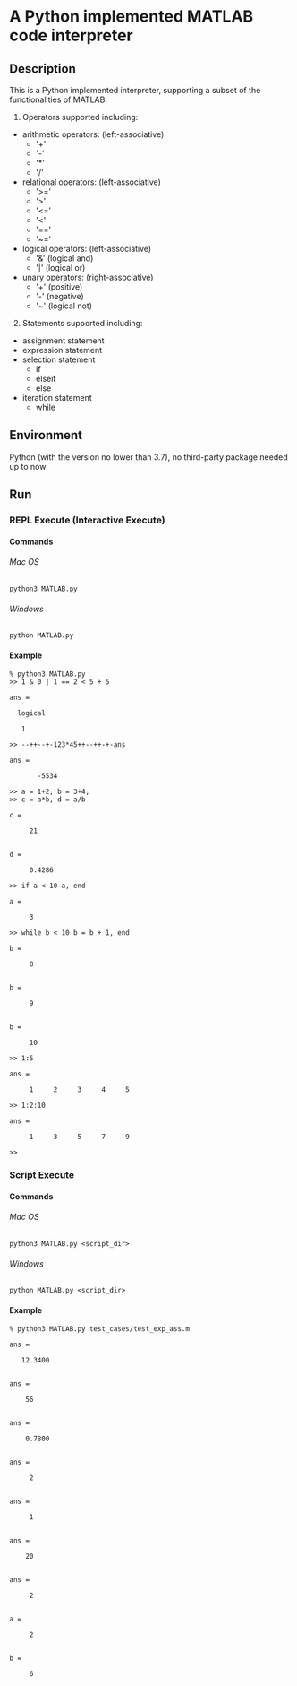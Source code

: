 # A Python implemented MATLAB code interpreter

## Description
This is a Python implemented interpreter, 
supporting a subset of the functionalities of MATLAB:
1. Operators supported including:
  - arithmetic operators: (left-associative)
    - '+'
    - '-'
    - '*'
    - '/'
  - relational operators: (left-associative)
    - '>=' 
    - '>'
    - '<='
    - '<'
    - '=='
    - '~='
  - logical operators: (left-associative)
    - '&' (logical and)
    - '|' (logical or)
  - unary operators: (right-associative)
    - '+' (positive)
    - '-' (negative)
    - '~' (logical not)
    
2. Statements supported including:
  - assignment statement
  - expression statement
  - selection statement
    - if
    - elseif
    - else
  - iteration statement
    - while

## Environment
Python (with the version no lower than 3.7), 
no third-party package needed up to now

## Run
### REPL Execute (Interactive Execute)
#### Commands
###### Mac OS
```shell
python3 MATLAB.py
```
###### Windows
```shell
python MATLAB.py
```
#### Example
```
% python3 MATLAB.py
>> 1 & 0 | 1 == 2 < 5 + 5

ans =

  logical

   1

>> --++--+-123*45++--++-+-ans

ans =

       -5534

>> a = 1+2; b = 3+4;
>> c = a*b, d = a/b

c =

     21


d =

     0.4286

>> if a < 10 a, end

a =

     3

>> while b < 10 b = b + 1, end

b =

     8


b =

     9


b =

     10

>> 1:5

ans =

     1     2     3     4     5

>> 1:2:10

ans =

     1     3     5     7     9

>> 
```

### Script Execute
#### Commands
###### Mac OS
```shell
python3 MATLAB.py <script_dir>
```
###### Windows
```shell
python MATLAB.py <script_dir>
```
#### Example
```
% python3 MATLAB.py test_cases/test_exp_ass.m

ans =

   12.3400


ans =

    56


ans =

    0.7800


ans =

     2


ans =

     1


ans =

    20


ans =

     2


a =

     2


b =

     6


```